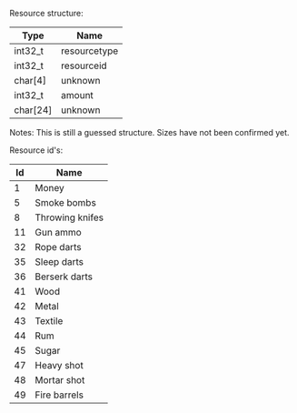 Resource structure:

| Type  | Name |
| ------------- | ------------- |
| int32_t   | resourcetype  |
| int32_t   | resourceid  |
| char[4]   | unknown  |
| int32_t   | amount  |
| char[24]   | unknown  |


Notes: This is still a guessed structure. Sizes have not been confirmed yet.

Resource id's:

| Id  | Name |
| ------------- | ------------- |
| 1   | Money  |
| 5   | Smoke bombs  |
| 8   | Throwing knifes  |
| 11   | Gun ammo  |
| 32   | Rope darts  |
| 35   | Sleep darts  |
| 36   | Berserk darts  |
| 41   | Wood  |
| 42   | Metal  |
| 43   | Textile  |
| 44   | Rum  |
| 45   | Sugar  |
| 47   | Heavy shot  |
| 48   | Mortar shot  |
| 49   | Fire barrels  |
